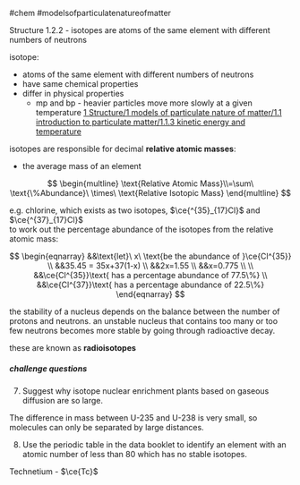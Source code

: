  #chem #modelsofparticulatenatureofmatter  
  
Structure 1.2.2 - isotopes are atoms of the same element with different numbers of neutrons  
  
isotope:  
- atoms of the same element with different numbers of neutrons  
- have same chemical properties  
- differ in physical properties  
	- mp and bp - heavier particles move more slowly at a given temperature [1 Structure/1 models of particulate nature of matter/1.1 introduction to particulate matter/1.1.3 kinetic energy and temperature](1.1.3%20kinetic%20energy%20and%20temperature.md)  
  
isotopes are responsible for decimal **relative atomic masses**:  
- the average mass of an element  
  
$$  
\begin{multline}  
\text{Relative Atomic Mass}\\=\sum\ \text{\%Abundance}\ \times\ \text{Relative Isotopic Mass}  
\end{multline}  
$$  
  
e.g. chlorine, which exists as two isotopes, $\ce{^{35}_{17}Cl}$ and $\ce{^{37}_{17}Cl}$  
to work out the percentage abundance of the isotopes from the relative atomic mass:  
  
$$  
\begin{eqnarray}  
&&\text{let}\ x\ \text{be the abundance of }\ce{Cl^{35}} \\  
&&35.45 = 35x+37(1-x) \\  
&&2x=1.55 \\  
&&x=0.775 \\ \\  
&&\ce{Cl^{35}}\text{ has a percentage abundance of 77.5\%} \\  
&&\ce{Cl^{37}}\text{ has a percentage abundance of 22.5\%}  
\end{eqnarray}  
$$  
  
the stability of a nucleus depends on the balance between the number of protons and neutrons. an unstable nucleus that contains too many or too few neutrons becomes more stable by going through radioactive decay.  
  
these are known as **radioisotopes**  
  
  
##### challenge questions  
7. Suggest why isotope nuclear enrichment plants based on gaseous diffusion are so large.  
  
The difference in mass between U-235 and U-238 is very small, so molecules can only be separated by large distances.  
  
8. Use the periodic table in the data booklet to identify an element with an atomic number of less than 80 which has no stable isotopes.  
  
Technetium - $\ce{Tc}$  
